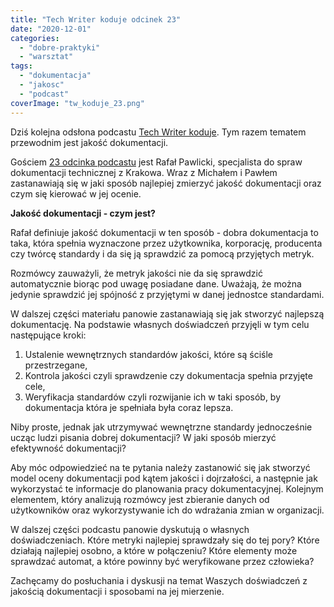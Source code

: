 ```yaml
---
title: "Tech Writer koduje odcinek 23"
date: "2020-12-01"
categories: 
  - "dobre-praktyki"
  - "warsztat"
tags: 
  - "dokumentacja"
  - "jakosc"
  - "podcast"
coverImage: "tw_koduje_23.png"
---
```


Dziś kolejna odsłona podcastu [Tech Writer koduje](https://techwriterkoduje.pl/). Tym razem tematem przewodnim jest jakość dokumentacji.

Gościem [23 odcinka podcastu](https://anchor.fm/docdeveloper/episodes/23-Tech-Writer-mierzy-jako-dokumentacji--czyli-co-i-jak-sprawdza-emralt) jest Rafał Pawlicki, specjalista do spraw dokumentacji technicznej z Krakowa. Wraz z Michałem i Pawłem zastanawiają się w jaki sposób najlepiej zmierzyć jakość dokumentacji oraz czym się kierować w jej ocenie.

**Jakość dokumentacji - czym jest?**

Rafał definiuje jakość dokumentacji w ten sposób - dobra dokumentacja to taka, która spełnia wyznaczone przez użytkownika, korporację, producenta czy twórcę standardy i da się ją sprawdzić za pomocą przyjętych metryk.

Rozmówcy zauważyli, że metryk jakości nie da się sprawdzić automatycznie biorąc pod uwagę posiadane dane. Uważają, że można jedynie sprawdzić jej spójność z przyjętymi w danej jednostce standardami.

W dalszej części materiału panowie zastanawiają się jak stworzyć najlepszą dokumentację. Na podstawie własnych doświadczeń przyjęli w tym celu następujące kroki:

1. Ustalenie wewnętrznych standardów jakości, które są ściśle przestrzegane,
2. Kontrola jakości czyli sprawdzenie czy dokumentacja spełnia przyjęte cele,
3. Weryfikacja standardów czyli rozwijanie ich w taki sposób, by dokumentacja która je spełniała była coraz lepsza.

Niby proste, jednak jak utrzymywać wewnętrzne standardy jednocześnie ucząc ludzi pisania dobrej dokumentacji? W jaki sposób mierzyć efektywność dokumentacji?

Aby móc odpowiedzieć na te pytania należy zastanowić się jak stworzyć model oceny dokumentacji pod kątem jakości i dojrzałości, a następnie jak wykorzystać te informacje do planowania pracy dokumentacyjnej. Kolejnym elementem, który analizują rozmówcy jest zbieranie danych od użytkowników oraz wykorzystywanie ich do wdrażania zmian w organizacji.

W dalszej części podcastu panowie dyskutują o własnych doświadczeniach. Które metryki najlepiej sprawdzały się do tej pory? Które działają najlepiej osobno, a które w połączeniu? Które elementy może sprawdzać automat, a które powinny być weryfikowane przez człowieka?

Zachęcamy do posłuchania i dyskusji na temat Waszych doświadczeń z jakością dokumentacji i sposobami na jej mierzenie.
